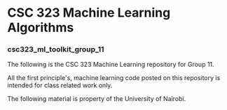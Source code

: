 # CSC 323 Machine Learning Algorithms

### csc323_ml_toolkit_group_11

The following is the CSC 323 Machine Learning repository for Group 11.

All the first principle's, machine learning code posted on this repository is intended for class related work only.

The following material is property of the University of Nairobi.
